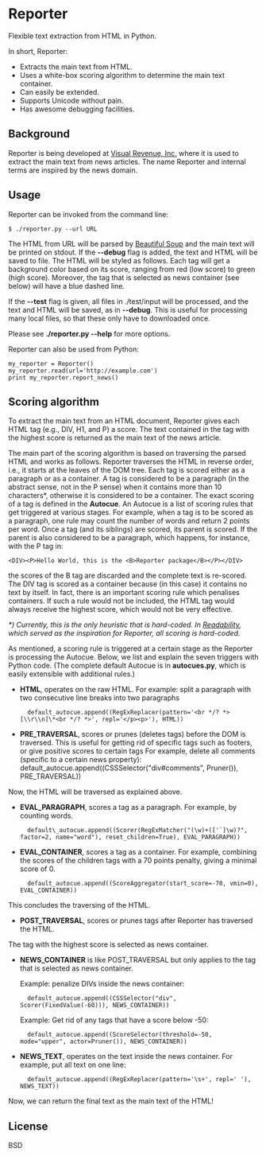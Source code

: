 Reporter
========

Flexible text extraction from HTML in Python.

In short, Reporter:

-	Extracts the main text from HTML.
-	Uses a white-box scoring algorithm to determine the main text container.
-	Can easily be extended.
-	Supports Unicode without pain.
-	Has awesome debugging facilities.


Background
----------
Reporter is being developed at [Visual Revenue, Inc.](http://www.visualrevenue.com) where it is used to extract the main text from news articles. 
The name Reporter and internal terms are inspired by the news domain.

Usage
-----

Reporter can be invoked from the command line:

	$ ./reporter.py --url URL

The HTML from URL will be parsed by [Beautiful Soup](http://www.crummy.com/software/BeautifulSoup/bs4/doc/) and the main
text will be printed on stdout. If the **--debug** flag is added, the text
and HTML will be saved to file. The HTML will be styled as follows.
Each tag will get a background color based on its score, ranging from
red (low score) to green (high score). Moreover, the tag that is
selected as news container (see below) will have a blue dashed line.

If the **--test** flag is given, all files in ./test/input will be
processed, and the text and HTML will be saved, as in **--debug**. This is
useful for processing many local files, so that these only have to
downloaded once. 

Please see **./reporter.py --help** for more options.

Reporter can also be used from Python:

	my_reporter = Reporter()
	my_reporter.read(url='http://example.com')
	print my_reporter.report_news()


Scoring algorithm
-----------------

To extract the main text from an HTML document, Reporter gives each HTML
tag (e.g., DIV, H1, and P) a score. The text contained in the tag with
the highest score is returned as the main text of the news article.

The main part of the scoring algorithm is based on traversing the
parsed HTML and works as follows. Reporter traverses the HTML in
reverse order, i.e., it starts at the leaves of the DOM tree. Each tag
is scored either as a paragraph or as a container. A tag is considered
to be a paragraph (in the abstract sense, not in the P sense) when it
contains more than 10 characters\*, otherwise it is considered to be a
container. The exact scoring of a tag is defined in the **Autocue**. An
Autocue is a list of scoring rules that get triggered at various
stages. For example, when a tag is to be scored as a paragraph, one
rule may count the number of words and return 2 points per word. Once
a tag (and its siblings) are scored, its parent is scored. If the
parent is also considered to be a paragraph, which happens, for
instance, with the P tag in: 

	<DIV><P>Hello World, this is the <B>Reporter package</B></P></DIV>

the scores of the B tag are discarded and the complete text is re-scored. The DIV tag is scored as a container because (in this case) it contains no text by itself. In fact, there is
an important scoring rule which penalises containers. If such a rule
would not be included, the HTML tag would always receive the highest score,
which would not be very effective.

_\*) Currently, this is the only heuristic that is hard-coded. In
[Readability](https://github.com/gfxmonk/python-readability), which served as the inspiration for Reporter, all scoring is hard-coded._

As mentioned, a scoring rule is triggered at a certain stage as the
Reporter is processing the Autocue. Below, we list and explain the
seven triggers with Python code. (The complete default Autocue is in
**autocues.py**, which is easily extensible with additional rules.)


- **HTML**, operates on the raw HTML. For example: split a paragraph with two consecutive line breaks into two paragraphs

		default_autocue.append((RegExReplacer(pattern='<br */? *>[\\r\\n]\*<br */? *>', repl='</p><p>'), HTML))

- **PRE\_TRAVERSAL**, scores or prunes (deletes tags) before the DOM is traversed. This is useful for getting rid of specific tags such as footers, or give positive scores to certain tags For example, delete all comments (specific to a certain news property):
	default\_autocue.append((CSSSelector("div#comments", Pruner()),
PRE\_TRAVERSAL))

Now, the HTML will be traversed as explained above.

- **EVAL\_PARAGRAPH**, scores a tag as a paragraph. For example, by counting words.

		default\_autocue.append((Scorer(RegExMatcher("(\w)+(['`]\w)?", factor=2, name="word"), reset_children=True), EVAL_PARAGRAPH))

- **EVAL\_CONTAINER**, scores a tag as a container. For example, combining the scores of the children tags with a 70 points penalty, giving a minimal score of 0.

		default_autocue.append((ScoreAggregator(start_score=-70, vmin=0), EVAL_CONTAINER))

This concludes the traversing of the HTML.

- **POST\_TRAVERSAL**, scores or prunes tags after Reporter has traversed the HTML. 

The tag with the highest score is selected as news container.

- **NEWS\_CONTAINER** is like POST\_TRAVERSAL but only applies to the tag that is selected as news container.

  Example: penalize DIVs inside the news container:

		default_autocue.append((CSSSelector("div", Scorer(FixedValue(-60))), NEWS_CONTAINER))

  Example: Get rid of any tags that have a score below -50:

		default_autocue.append((ScoreSelector(threshold=-50, mode="upper", actor=Pruner()), NEWS_CONTAINER))

- **NEWS\_TEXT**, operates on the text inside the news container. For example, put all text on one line:

		default_autocue.append((RegExReplacer(pattern='\s+', repl=' '), NEWS_TEXT))

Now, we can return the final text as the main text of the HTML!


License
-------
BSD
